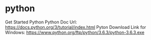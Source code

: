 # python
Get Started Python
Python Doc Url: https://docs.python.org/3/tutorial/index.html
Pyton Download Link for Windows: https://www.python.org/ftp/python/3.6.3/python-3.6.3.exe


   
